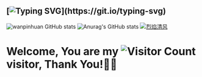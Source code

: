 ##  [![Typing SVG](https://readme-typing-svg.demolab.com?font=Fira+Code&pause=1000&width=435&lines=I'm+Wan%2C+Welcome+Here+!)](https://git.io/typing-svg)

![wanpinhuan GitHub stats](https://github-readme-stats.vercel.app/api?username=wanpinhuan&show_icons=true&theme=tokyonight) ![Anurag's GitHub stats](https://github-readme-stats.vercel.app/api?username=wanpinhuan&show_icons=true&theme=radical)
[![烈焰清风](https://img.qfwl.tk/file/13245185b6e2757d19aba.jpg)](https://github.com/wanpinhuan)
# Welcome, You are my  ![Visitor Count](https://profile-counter.glitch.me/all-smile/count.svg) visitor, Thank You!🎉🎉
